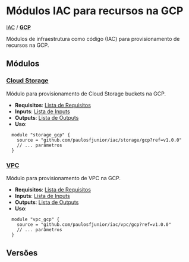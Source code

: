 # Módulos IAC para recursos na GCP

[IAC](../README.md) / **[GCP](./README.md)**

Módulos de infraestrutura como código (IAC) para provisionamento de recursos na GCP.

## Módulos

### [**Cloud Storage**](../storage/gcp/README.md)

Módulo para provisionamento de Cloud Storage buckets na GCP.

- **Requisitos**: [Lista de Requisitos](../storage/gcp/README.md#requisitos)
- **Inputs**: [Lista de Inputs](../storage/gcp/README.md#inputs)
- **Outputs**: [Lista de Outputs](../storage/gcp/README.md#outputs)
- **Uso**:

```hcl
  module "storage_gcp" {
    source = "github.com/paulosfjunior/iac/storage/gcp?ref=v1.0.0"
    // ... parâmetros
  }
```

### [**VPC**](../vpc/gcp/README.md)

Módulo para provisionamento de VPC na GCP.

- **Requisitos**: [Lista de Requisitos](../vpc/gcp/README.md#requisitos)
- **Inputs**: [Lista de Inputs](../vpc/gcp/README.md#inputs)
- **Outputs**: [Lista de Outputs](../vpc/gcp/README.md#outputs)
- **Uso**:

```hcl
  module "vpc_gcp" {
    source = "github.com/paulosfjunior/iac/vpc/gcp?ref=v1.0.0"
    // ... parâmetros
  }
```

## Versões
